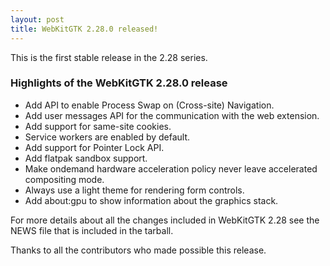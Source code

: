 ```yaml
---
layout: post
title: WebKitGTK 2.28.0 released!
---
```


This is the first stable release in the 2.28 series.

### Highlights of the WebKitGTK 2.28.0 release

 - Add API to enable Process Swap on (Cross-site) Navigation.
 - Add user messages API for the communication with the web extension.
 - Add support for same-site cookies.
 - Service workers are enabled by default.
 - Add support for Pointer Lock API.
 - Add flatpak sandbox support.
 - Make ondemand hardware acceleration policy never leave accelerated compositing mode.
 - Always use a light theme for rendering form controls.
 - Add about:gpu to show information about the graphics stack.

For more details about all the changes included in WebKitGTK 2.28 see
the NEWS file that is included in the tarball.

Thanks to all the contributors who made possible this release.